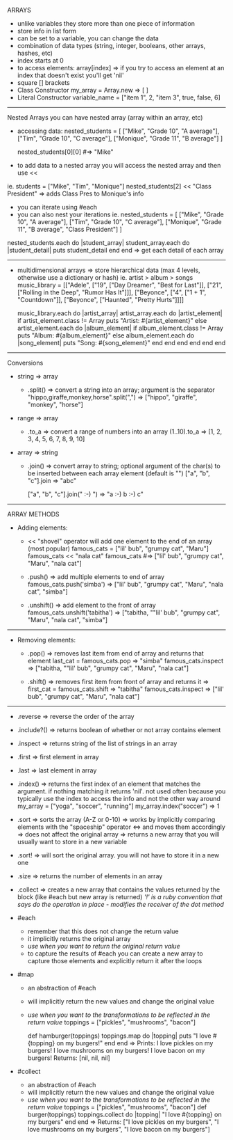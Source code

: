 ARRAYS

- unlike variables they store more than one piece of information
- store info in list form
- can be set to a variable, you can change the data
- combination of data types (string, integer, booleans, other arrays, hashes, etc)
- index starts at 0
- to access elements: array[index]
  => if you try to access an element at an index that doesn't exist you'll get 'nil'
- square [] brackets
- Class Constructor
  my_array = Array.new => [ ]
- Literal Constructor
  variable_name = ["item 1", 2, "item 3", true, false, 6]
----

Nested Arrays
you can have nested array (array within an array, etc)
  - accessing data:
      nested_students = [
        ["Mike", "Grade 10", "A average"],
        ["Tim", "Grade 10", "C average"],
        ["Monique", "Grade 11", "B average"]
        ]

      nested_students[0][0] #=> "Mike"
- to add data to a nested array you will access the nested array and then use <<

ie.
students = ["Mike", "Tim", "Monique"]
nested_students[2] << "Class President"
  => adds Class Pres to Monique's info
- you can iterate using #each
- you can also nest your iterations
ie.
nested_students = [
["Mike", "Grade 10", "A average"],
["Tim", "Grade 10", "C average"],
["Monique", "Grade 11", "B average", "Class President"]
]

nested_students.each do |student_array|
  student_array.each do |student_detail|
    puts student_detail
  end
end
=> get each detail of each array

----
- multidimensional arrays => store hierarchical data (max 4 levels, otherwise use a dictionary or hash)
ie. artist > album > songs
music_library = [["Adele", ["19", ["Day Dreamer", "Best for Last"]],
  ["21", ["Rolling in the Deep", "Rumor Has It"]]],
  ["Beyonce", ["4", ["1 + 1", "Countdown"]],
  ["Beyonce", ["Haunted", "Pretty Hurts"]]]]

  music_library.each do |artist_array|
    artist_array.each do |artist_element|
      if artist_element.class != Array
        puts "Artist: #{artist_element}"
      else
        artist_element.each do |album_element|
          if album_element.class != Array
            puts "Album: #{album_element}"
          else
            album_element.each do |song_element|
              puts "Song: #{song_element}"
            end
          end
        end
      end
    end
  end

----
Conversions

+ string => array
  - .split() => convert a string into an array; argument is the separator
    "hippo,giraffe,monkey,horse".split(",")
      => ["hippo", "giraffe", "monkey", "horse"]

+ range => array
  - .to_a => convert a range of numbers into an array
    (1..10).to_a
      => [1, 2, 3, 4, 5, 6, 7, 8, 9, 10]

+ array => string
  - .join() => convert array to string; optional argument of the char(s) to be inserted between each array element (default is "")
    ["a", "b", "c"].join
      => "abc"

    ["a", "b", "c"].join(" :-) ")
      => "a :-) b :-) c"

----
ARRAY METHODS

- Adding elements:
  + << "shovel" operator will add one element to the end of an array (most popular)
    famous_cats = ["lil' bub", "grumpy cat", "Maru"]
    famous_cats << "nala cat"
    famous_cats #=> ["lil' bub", "grumpy cat", "Maru", "nala cat"]

  + .push() => add multiple elements to end of array
    famous_cats.push('simba')
      => ["lil' bub", "grumpy cat", "Maru", "nala cat", "simba"]

  + .unshift() => add element to the front of array
    famous_cats.unshift('tabitha')
      => ["tabitha, ""lil' bub", "grumpy cat", "Maru", "nala cat", "simba"]
---
- Removing elements:
  + .pop() => removes last item from end of array and returns that element
    last_cat = famous_cats.pop => "simba"
    famous_cats.inspect => ["tabitha, ""lil' bub", "grumpy cat", "Maru", "nala cat"]

  + .shift() => removes first item from front of array and returns it
    => first_cat = famous_cats.shift => "tabitha"
    famous_cats.inspect => ["lil' bub", "grumpy cat", "Maru", "nala cat"]
----
+ .reverse => reverse the order of the array
+ .include?() => returns boolean of whether or not array contains element
+ .inspect => returns string of the list of strings in an array
+ .first => first element in array
+ .last => last element in array
+ .index() => returns the first index of an element that matches the argument. if nothing matching it returns 'nil'. not used often because you typically use the index to access the info and not the other way around
  my_array = ["yoga", "soccer", "running"]
  my_array.index("soccer") => 1
+ .sort => sorts the array (A-Z or 0-10)
  => works by implicitly comparing elements with the "spaceship" operator <=> and moves them accordingly
  => does not affect the original array
  => returns a new array that you will usually want to store in a new variable
+ .sort! => will sort the original array. you will not have to store it in a new one
+ .size => returns the number of elements in an array
+ .collect => creates a new array that contains the values returned by the block (like #each but new array is returned)
*'!' is a ruby convention that says do the operation in place - modifies the receiver of the dot method*

+ #each
  - remember that this does not change the return value
  - it implicitly returns the original array
  - *use when you want to return the original return value*
  - to capture the results of #each you can create a new array to capture those elements and explicitly return it after the loops

+ #map
  - an abstraction of #each
  - will implicitly return the new values and change the original value
  - *use when you want to the transformations to be reflected in the return value*
      toppings = ["pickles", "mushrooms", "bacon"]

      def hamburger(toppings)
        toppings.map do |topping|
          puts "I love #{topping} on my burgers!"
        end
      end
      => Prints:
         I love pickles on my burgers!
         I love mushrooms on my burgers!
         I love bacon on my burgers!
         Returns: [nil, nil, nil]

+ #collect
  - an abstraction of #each  
  - will implicitly return the new values and change the original value
  - *use when you want to the transformations to be reflected in the return value*
      toppings = ["pickles", "mushrooms", "bacon"]
      def burger(toppings)
        toppings.collect do |topping|
          "I love #{topping} on my burgers"
        end
      end
      => Returns: ["I love pickles on my burgers", "I love mushrooms on my burgers", "I love bacon on my burgers"]
